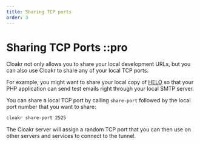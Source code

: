 ```yaml
---
title: Sharing TCP ports
order: 3
---
```


# Sharing TCP Ports ::pro

Cloakr not only allows you to share your local development URLs, but you can also use Cloakr to share any of your local TCP ports.

For example, you might want to share your local copy of [HELO](https://usehelo.com) so that your PHP application can send test emails right through your local SMTP server.

You can share a local TCP port by calling `share-port` followed by the local port number that you want to share:

```bash
cloakr share-port 2525
```

The Cloakr server will assign a random TCP port that you can then use on other servers and services to connect to the tunnel.